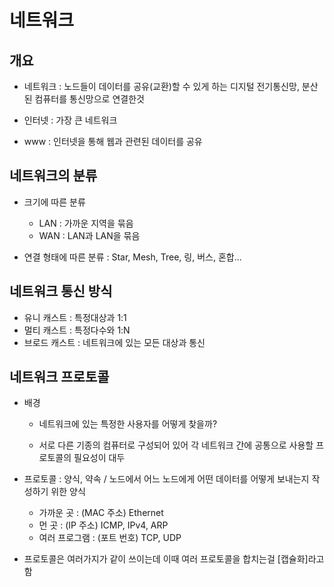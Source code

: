 # 네트워크

## 개요

- 네트워크 : 노드들이 데이터를 공유(교환)할 수 있게 하는 디지털 전기통신망, 분산된 컴퓨터를 통신망으로 연결한것

- 인터넷 : 가장 큰 네트워크 
- www : 인터넷을 통해 웹과 관련된 데이터를 공유



## 네트워크의 분류

- 크기에 따른 분류 
  - LAN : 가까운 지역을 묶음 
  - WAN : LAN과 LAN을 묶음

- 연결 형태에 따른 분류 : Star, Mesh, Tree, 링, 버스, 혼합...



## 네트워크 통신 방식

- 유니 캐스트 : 특정대상과 1:1
- 멀티 캐스트 : 특정다수와 1:N
- 브로드 캐스트 : 네트워크에 있는 모든 대상과 통신



## 네트워크 프로토콜

- 배경

  	- 네트워크에 있는 특정한 사용자를 어떻게 찾을까? 

  - 서로 다른 기종의 컴퓨터로 구성되어 있어 각 네트워크 간에 공통으로 사용할 프로토콜의 필요성이 대두

- 프로토콜 : 양식, 약속 / 노드에서 어느 노드에게 어떤 데이터를 어떻게 보내는지 작성하기 위한 양식
  - 가까운 곳 : (MAC 주소) Ethernet
  - 먼 곳 : (IP 주소) ICMP, IPv4, ARP
  - 여러 프로그램 : (포트 번호) TCP, UDP

- 프로토콜은 여러가지가 같이 쓰이는데 이때 여러 프로토콜을 합치는걸 [캡슐화]라고 함

